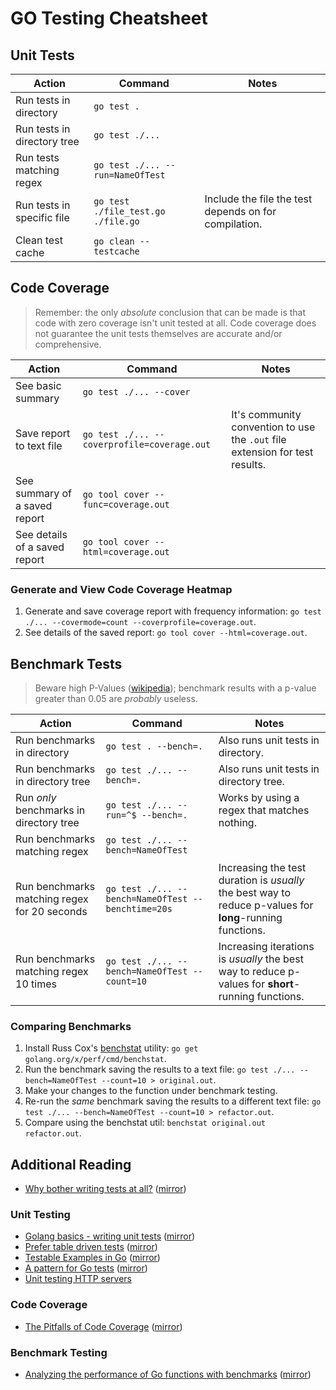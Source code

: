 # GO Testing Cheatsheet

## Unit Tests

| Action                       | Command                            | Notes                                                 |
| ---------------------------- | ---------------------------------- | ----------------------------------------------------- |
| Run tests in directory       | `go test .`                        |                                                       |
| Run tests in directory tree  | `go test ./...`                    |                                                       |
| Run tests matching regex     | `go test ./... --run=NameOfTest`   |                                                       |
| Run tests in specific file   | `go test ./file_test.go ./file.go` | Include the file the test depends on for compilation. |
| Clean test cache             | `go clean --testcache`             |                                                       |

## Code Coverage

> Remember: the only *absolute* conclusion that can be made is that code with zero coverage isn't unit tested at all. Code coverage does not guarantee the unit tests themselves are accurate and/or comprehensive.

| Action                        | Command                                     | Notes                                                                        |
| ----------------------------- | ------------------------------------------- | ---------------------------------------------------------------------------- |
| See basic summary             | `go test ./... --cover`                     |                                                                              |
| Save report to text file      | `go test ./... --coverprofile=coverage.out` | It's community convention to use the `.out` file extension for test results. |
| See summary of a saved report | `go tool cover --func=coverage.out`         |                                                                              |
| See details of a saved report | `go tool cover --html=coverage.out`         |                                                                              |

### Generate and View Code Coverage Heatmap

1. Generate and save coverage report with frequency information: `go test ./... --covermode=count --coverprofile=coverage.out`.
2. See details of the saved report: `go tool cover --html=coverage.out`.

## Benchmark Tests

> Beware high P-Values ([wikipedia](https://en.wikipedia.org/wiki/P-value)); benchmark results with a p-value greater than 0.05 are *probably* useless.

| Action                                       | Command                                            | Notes                                                                                                 |
| -------------------------------------------- | -------------------------------------------------- | ----------------------------------------------------------------------------------------------------- |
| Run benchmarks in directory                  | `go test . --bench=.`                              | Also runs unit tests in directory.                                                                    |
| Run benchmarks in directory tree             | `go test ./... --bench=.`                          | Also runs unit tests in directory tree.                                                               |
| Run *only* benchmarks in directory tree      | `go test ./... --run=^$ --bench=. `                | Works by using a regex that matches nothing.                                                          |
| Run benchmarks matching regex                | `go test ./... --bench=NameOfTest`                 |                                                                                                       |
| Run benchmarks matching regex for 20 seconds | `go test ./... --bench=NameOfTest --benchtime=20s` | Increasing the test duration is *usually* the best way to reduce p-values for **long**-running functions. |
| Run benchmarks matching regex 10 times       | `go test ./... --bench=NameOfTest --count=10`      | Increasing iterations is *usually* the best way to reduce p-values for **short**-running functions.       |

### Comparing Benchmarks

1. Install Russ Cox's [benchstat](https://godoc.org/golang.org/x/perf/cmd/benchstat) utility: `go get golang.org/x/perf/cmd/benchstat`.
2. Run the benchmark saving the results to a text file: `go test ./... --bench=NameOfTest --count=10 > original.out`.
3. Make your changes to the function under benchmark testing.
4. Re-run the *same* benchmark saving the results to a different text file: `go test ./... --bench=NameOfTest --count=10 > refactor.out`.
5. Compare using the benchstat util: `benchstat original.out refactor.out`.

## Additional Reading

- [Why bother writing tests at all?](https://dave.cheney.net/2019/05/14/why-bother-writing-tests-at-all) ([mirror](https://archive.is/h7nhI))

### Unit Testing

- [Golang basics - writing unit tests](https://blog.alexellis.io/golang-writing-unit-tests/) ([mirror](https://archive.is/AmW1I))
- [Prefer table driven tests](https://dave.cheney.net/2019/05/07/prefer-table-driven-tests) ([mirror](https://archive.is/ufGU1))
- [Testable Examples in Go](https://blog.golang.org/examples) ([mirror](https://archive.is/nbFGf))
- [A pattern for Go tests](https://medium.com/@pierreprinetti/a-pattern-for-go-tests-3468b51535) ([mirror](https://archive.is/4aVtQ))
- [Unit testing HTTP servers](https://www.youtube.com/watch?v=hVFEV-ieeew)

### Code Coverage

- [The Pitfalls of Code Coverage](https://blogs.msdn.microsoft.com/raulperez/2011/04/20/the-pitfalls-of-code-coverage/) ([mirror](https://archive.is/Q3xcO))

### Benchmark Testing

- [Analyzing the performance of Go functions with benchmarks](https://medium.com/justforfunc/analyzing-the-performance-of-go-functions-with-benchmarks-60b8162e61c6) ([mirror](https://archive.is/VwUjW))
